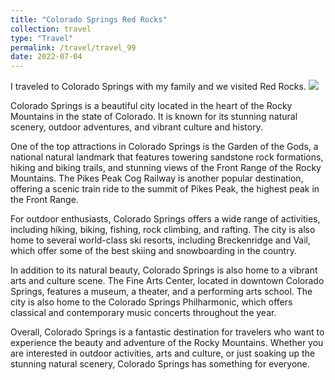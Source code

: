```yaml
---
title: "Colorado Springs Red Rocks"
collection: travel
type: "Travel"
permalink: /travel/travel_99
date: 2022-07-04
---
```


I traveled to Colorado Springs with my family and we visited Red Rocks.
![](images/red_rocks_01.png)

Colorado Springs is a beautiful city located in the heart of the Rocky Mountains in the state of Colorado. It is known for its stunning natural scenery, outdoor adventures, and vibrant culture and history.

One of the top attractions in Colorado Springs is the Garden of the Gods, a national natural landmark that features towering sandstone rock formations, hiking and biking trails, and stunning views of the Front Range of the Rocky Mountains. The Pikes Peak Cog Railway is another popular destination, offering a scenic train ride to the summit of Pikes Peak, the highest peak in the Front Range.

For outdoor enthusiasts, Colorado Springs offers a wide range of activities, including hiking, biking, fishing, rock climbing, and rafting. The city is also home to several world-class ski resorts, including Breckenridge and Vail, which offer some of the best skiing and snowboarding in the country.

In addition to its natural beauty, Colorado Springs is also home to a vibrant arts and culture scene. The Fine Arts Center, located in downtown Colorado Springs, features a museum, a theater, and a performing arts school. The city is also home to the Colorado Springs Philharmonic, which offers classical and contemporary music concerts throughout the year.

Overall, Colorado Springs is a fantastic destination for travelers who want to experience the beauty and adventure of the Rocky Mountains. Whether you are interested in outdoor activities, arts and culture, or just soaking up the stunning natural scenery, Colorado Springs has something for everyone.
